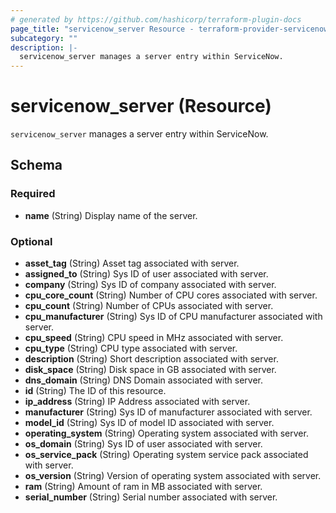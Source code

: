 ```yaml
---
# generated by https://github.com/hashicorp/terraform-plugin-docs
page_title: "servicenow_server Resource - terraform-provider-servicenow"
subcategory: ""
description: |-
  servicenow_server manages a server entry within ServiceNow.
---
```


# servicenow_server (Resource)

`servicenow_server` manages a server entry within ServiceNow.



<!-- schema generated by tfplugindocs -->
## Schema

### Required

- **name** (String) Display name of the server.

### Optional

- **asset_tag** (String) Asset tag associated with server.
- **assigned_to** (String) Sys ID of user associated with server.
- **company** (String) Sys ID of company associated with server.
- **cpu_core_count** (String) Number of CPU cores associated with server.
- **cpu_count** (String) Number of CPUs associated with server.
- **cpu_manufacturer** (String) Sys ID of CPU manufacturer associated with server.
- **cpu_speed** (String) CPU speed in MHz associated with server.
- **cpu_type** (String) CPU type associated with server.
- **description** (String) Short description associated with server.
- **disk_space** (String) Disk space in GB associated with server.
- **dns_domain** (String) DNS Domain associated with server.
- **id** (String) The ID of this resource.
- **ip_address** (String) IP Address associated with server.
- **manufacturer** (String) Sys ID of manufacturer associated with server.
- **model_id** (String) Sys ID of model ID associated with server.
- **operating_system** (String) Operating system associated with server.
- **os_domain** (String) Sys ID of user associated with server.
- **os_service_pack** (String) Operating system service pack associated with server.
- **os_version** (String) Version of operating system associated with server.
- **ram** (String) Amount of ram in MB associated with server.
- **serial_number** (String) Serial number associated with server.


